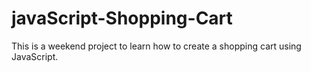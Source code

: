 # javaScript-Shopping-Cart
This is a weekend project to learn how to create a shopping cart using JavaScript. 

